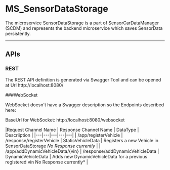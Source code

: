 # MS_SensorDataStorage 

The microservice SensorDataStorage is a part of SensorCarDataManager (SCDM) and represents the backend microservice which saves SensorData persistently.

---

## APIs

### REST
The REST API definition is generated via Swagger Tool and can be opened at Url 
http://localhost:8080/

###WebSocket

WebSocket doesn't have a Swagger description so the Endpoints described here:

BaseUrl for WebSocket: http://localhost:8080/websocket


|Request Channel Name   | Response Channel Name   |  DataType | Descriiption   |
|---|---|---|---|---|
| /app/registerVehicle              | /response/registerVehicle        | StaticVehicleData   | Registers a new Vehicle in SensorDataStorage *No Response currently*     |
| /app/addDynamicVehicleData/{vin}  | /response/addDynamicVehicleData  | DynamicVehicleData   | Adds new DynamicVehicleData for a previous registered vin No Response currently*    |


